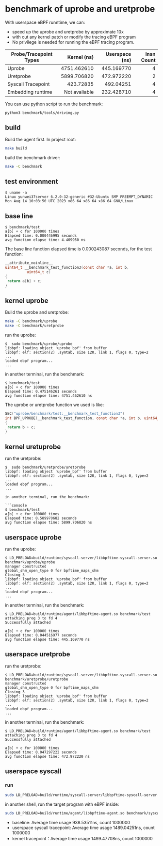 # benchmark of uprobe and uretprobe

With userspace eBPF runntime, we can:

- speed up the uprobe and uretprobe by approximate 10x
- with out any kernel patch or modify the tracing eBPF program
- No privilege is needed for running the eBPF tracing program.

| Probe/Tracepoint Types | Kernel (ns)  | Userspace (ns) | Insn Count |
|------------------------|-------------:|---------------:|---------------:|
| Uprobe                 | 4751.462610 | 445.169770    | 4    |
| Uretprobe              | 5899.706820 | 472.972220    | 2    |
| Syscall Tracepoint     | 423.72835  | 492.04251   | 4    |
| Embedding runtime     | Not avaliable  |  232.428710   | 4    |

You can use python script to run the benchmark:

```console
python3 benchmark/tools/driving.py
```

## build

Build the agent first. In project root:

```sh
make build
```

build the benchmark driver:

```sh
make -C benchmark
```

## test environment

```console
$ uname -a
Linux yunwei37server 6.2.0-32-generic #32-Ubuntu SMP PREEMPT_DYNAMIC Mon Aug 14 10:03:50 UTC 2023 x86_64 x86_64 x86_64 GNU/Linux
```

## base line

```console
$ benchmark/test
a[b] + c for 100000 times
Elapsed time: 0.000446995 seconds
avg function elapse time: 4.469950 ns
```

The base line function elapsed time is 0.000243087 seconds, for the test function:

```c
__attribute_noinline__ 
uint64_t __benchmark_test_function3(const char *a, int b,
          uint64_t c)
{
 return a[b] + c;
}
```

## kernel uprobe

Build the uprobe and uretprobe:

```sh
make -C benchmark/uprobe
make -C benchmark/uretprobe
```

run the uprobe:

```console
$  sudo benchmark/uprobe/uprobe
libbpf: loading object 'uprobe_bpf' from buffer
libbpf: elf: section(2) .symtab, size 120, link 1, flags 0, type=2
...
loaded ebpf program...
...
```

in another terminal, run the benchmark:

```console
$ benchmark/test
a[b] + c for 100000 times
Elapsed time: 0.475146261 seconds
avg function elapse time: 4751.462610 ns
```

The uprobe or uretprobe function we used is like:

```c
SEC("uprobe/benchmark/test:__benchmark_test_function3")
int BPF_UPROBE(__benchmark_test_function, const char *a, int b, uint64_t c)
{
 return b + c;
}
```

## kernel uretuprobe

run the uretprobe:

```console
$  sudo benchmark/uretprobe/uretprobe
libbpf: loading object 'uprobe_bpf' from buffer
libbpf: elf: section(2) .symtab, size 120, link 1, flags 0, type=2
...
loaded ebpf program...
...

in another terminal, run the benchmark:

```console
$ benchmark/test
a[b] + c for 100000 times
Elapsed time: 0.589970682 seconds
avg function elapse time: 5899.706820 ns
```

## userspace uprobe

run the uprobe:

```console
$ LD_PRELOAD=build/runtime/syscall-server/libbpftime-syscall-server.so benchmark/uprobe/uprobe
manager constructed
global_shm_open_type 0 for bpftime_maps_shm
Closing 3
libbpf: loading object 'uprobe_bpf' from buffer
libbpf: elf: section(2) .symtab, size 120, link 1, flags 0, type=2
...
loaded ebpf program...
...
```

in another terminal, run the benchmark:

```console
$ LD_PRELOAD=build/runtime/agent/libbpftime-agent.so benchmark/test
attaching prog 3 to fd 4
Successfully attached

a[b] + c for 100000 times
Elapsed time: 0.044516977 seconds
avg function elapse time: 445.169770 ns
```

## userspace uretprobe

run the uretprobe:

```console
$ LD_PRELOAD=build/runtime/syscall-server/libbpftime-syscall-server.so benchmark/uretprobe/uretprobe
manager constructed
global_shm_open_type 0 for bpftime_maps_shm
Closing 3
libbpf: loading object 'uprobe_bpf' from buffer
libbpf: elf: section(2) .symtab, size 120, link 1, flags 0, type=2
...
loaded ebpf program...
...
```

in another terminal, run the benchmark:

```console
$ LD_PRELOAD=build/runtime/agent/libbpftime-agent.so benchmark/test
attaching prog 3 to fd 4
Successfully attached

a[b] + c for 100000 times
Elapsed time: 0.047297222 seconds
avg function elapse time: 472.972220 ns
```

## userspace syscall

### run

```sh
sudo LD_PRELOAD=build/runtime/syscall-server/libbpftime-syscall-server.so  benchmark/syscall/syscall
```

in another shell, run the target program with eBPF inside:

```sh
sudo LD_PRELOAD=build/runtime/agent/libbpftime-agent.so benchmark/syscall/victim
```

- baseline: Average time usage 938.53511ns,  count 1000000
- userspace syscall tracepoint: Average time usage 1489.04251ns,  count 1000000
- kernel tracepoint：Average time usage 1499.47708ns,  count 1000000
